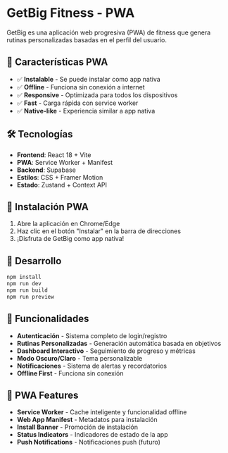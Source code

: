 # GetBig Fitness - PWA

GetBig es una aplicación web progresiva (PWA) de fitness que genera rutinas personalizadas basadas en el perfil del usuario.

## 🚀 Características PWA

- ✅ **Instalable** - Se puede instalar como app nativa
- ✅ **Offline** - Funciona sin conexión a internet
- ✅ **Responsive** - Optimizada para todos los dispositivos
- ✅ **Fast** - Carga rápida con service worker
- ✅ **Native-like** - Experiencia similar a app nativa

## 🛠️ Tecnologías

- **Frontend**: React 18 + Vite
- **PWA**: Service Worker + Manifest
- **Backend**: Supabase
- **Estilos**: CSS + Framer Motion
- **Estado**: Zustand + Context API

## 📱 Instalación PWA

1. Abre la aplicación en Chrome/Edge
2. Haz clic en el botón "Instalar" en la barra de direcciones
3. ¡Disfruta de GetBig como app nativa!

## 🚀 Desarrollo

```bash
npm install
npm run dev
npm run build
npm run preview
```

## 🌟 Funcionalidades

- **Autenticación** - Sistema completo de login/registro
- **Rutinas Personalizadas** - Generación automática basada en objetivos
- **Dashboard Interactivo** - Seguimiento de progreso y métricas
- **Modo Oscuro/Claro** - Tema personalizable
- **Notificaciones** - Sistema de alertas y recordatorios
- **Offline First** - Funciona sin conexión

## 📱 PWA Features

- **Service Worker** - Cache inteligente y funcionalidad offline
- **Web App Manifest** - Metadatos para instalación
- **Install Banner** - Promoción de instalación
- **Status Indicators** - Indicadores de estado de la app
- **Push Notifications** - Notificaciones push (futuro)

